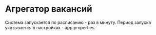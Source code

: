 # Агрегатор вакансий

Система запускается по расписанию - раз в минуту.  Период запуска указывается в настройках - app.properties. 
